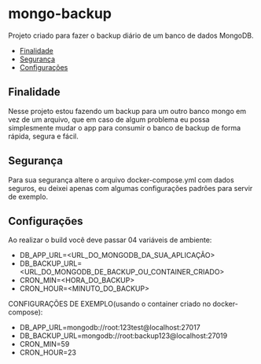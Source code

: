 # mongo-backup

Projeto criado para fazer o backup diário de um banco de dados MongoDB.

* [Finalidade](#Finalidade)
* [Segurança](#Segurança)
* [Configurações](#Configurações)

## Finalidade

Nesse projeto estou fazendo um backup para um outro banco mongo em vez de um arquivo, que em caso de algum problema eu possa simplesmente mudar o app para consumir o banco de backup de forma rápida, segura e fácil.

## Segurança

Para sua segurança altere o arquivo docker-compose.yml com dados seguros, eu deixei apenas com algumas configurações padrões para servir de exemplo.

## Configurações

Ao realizar o build você deve passar 04 variáveis de ambiente:
-   DB_APP_URL=<URL_DO_MONGODB_DA_SUA_APLICAÇÃO>
-   DB_BACKUP_URL=<URL_DO_MONGODB_DE_BACKUP_OU_CONTAINER_CRIADO>
-   CRON_MIN=<HORA_DO_BACKUP>
-   CRON_HOUR=<MINUTO_DO_BACKUP>

CONFIGURAÇÕES DE EXEMPLO(usando o container criado no docker-compose):
- DB_APP_URL=mongodb://root:123test@localhost:27017
- DB_BACKUP_URL=mongodb://root:backup123@localhost:27019
- CRON_MIN=59
- CRON_HOUR=23